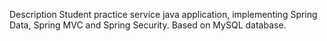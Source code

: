 Description
Student practice service java application, implementing Spring Data, Spring MVC and Spring Security. 
Based on MySQL database.
